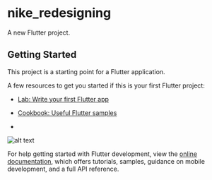 # nike_redesigning

A new Flutter project.

## Getting Started

This project is a starting point for a Flutter application.

A few resources to get you started if this is your first Flutter project:

- [Lab: Write your first Flutter app](https://docs.flutter.dev/get-started/codelab)
- [Cookbook: Useful Flutter samples](https://docs.flutter.dev/cookbook)

- 
![alt text](https://github.com/NimeshVasani/nike_redesigning/blob/main/nike_redesigning_ss_1.png)


For help getting started with Flutter development, view the
[online documentation](https://docs.flutter.dev/), which offers tutorials,
samples, guidance on mobile development, and a full API reference.
